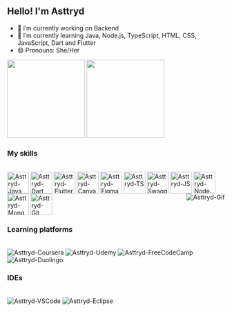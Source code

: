 ## Hello! I'm Asttryd

- 🔭 I’m currently working on Backend
- 🌱 I’m currently learning Java, Node.js, TypeScript, HTML, CSS, JavaScript, Dart and Flutter
- 😄 Pronouns: She/Her

<div>
  <img height="180em" src="https://github-readme-stats.vercel.app/api?username=asttryd&show_icons=true&theme=radical&include_all_commits=true&count_private=true">
  <img height="180em" src="https://github-readme-stats.vercel.app/api/top-langs/?username=asttryd&layout=compact&langs_count=16&theme=radical">
</div>

### My skills
<div style="display: inline_block"><br>
  <img align="center" alt="Asttryd-Java" height="50em" src="https://cdn.jsdelivr.net/gh/devicons/devicon@latest/icons/java/java-original.svg" />
  <img align="center" alt="Asttryd-Dart" height="50em" src="https://cdn.jsdelivr.net/gh/devicons/devicon@latest/icons/dart/dart-original.svg" />
  <img align="center" alt="Asttryd-Flutter" height="50em" src="https://cdn.jsdelivr.net/gh/devicons/devicon@latest/icons/flutter/flutter-original.svg" />
  <img align="center" alt="Asttryd-Canva" height="50em" src="https://cdn.jsdelivr.net/gh/devicons/devicon@latest/icons/canva/canva-original.svg" />
  <img align="center" alt="Asttryd-Figma" height="50em" src="https://cdn.jsdelivr.net/gh/devicons/devicon@latest/icons/figma/figma-original.svg" />
  <img align="center" alt="Asttryd-TS" height="50em" src="https://cdn.jsdelivr.net/gh/devicons/devicon@latest/icons/typescript/typescript-original.svg" />
  <img align="center" alt="Asttryd-SwaggerUI" height="50em" src="https://cdn.jsdelivr.net/gh/devicons/devicon@latest/icons/swagger/swagger-original.svg" />
  <img align="center" alt="Asttryd-JS" height="50em" src="https://cdn.jsdelivr.net/gh/devicons/devicon@latest/icons/javascript/javascript-original.svg" />
  <img align="center" alt="Asttryd-Node.Js" height="50em" src="https://cdn.jsdelivr.net/gh/devicons/devicon@latest/icons/nodejs/nodejs-original.svg" />
  <img align="center" alt="Asttryd-MongoDB" height="50em" src="https://cdn.jsdelivr.net/gh/devicons/devicon@latest/icons/mongodb/mongodb-original.svg" />
  <img align="center" alt="Asttryd-Git" height="50em" src="https://cdn.jsdelivr.net/gh/devicons/devicon@latest/icons/git/git-original.svg" />
  <img align="right" alt="Asttryd-Gif" src="https://media.discordapp.net/attachments/454472068021616661/1210634159513669674/gifmaker_me.gif?ex=65eb45ec&is=65d8d0ec&hm=6df28eb2eef8808ee2e64e4a9430f1744bdcdb165ce42c2efdd0f3e84412d1e7&=&width=200&height=200" />
</div>

### Learning platforms
<div style="display: inline_block"><br>
  <img align="center" alt="Asttryd-Coursera" src="https://img.shields.io/badge/Coursera-0056D2?style=for-the-badge&logo=Coursera&logoColor=white">
  <img align="center" alt="Asttryd-Udemy" src="https://img.shields.io/badge/Udemy-EC5252?style=for-the-badge&logo=Udemy&logoColor=white">
  <img align="center" alt="Asttryd-FreeCodeCamp" src="https://img.shields.io/badge/freecodecamp-27273D?style=for-the-badge&logo=freecodecamp&logoColor=white">
  <img align="center" alt="Asttryd-Duolingo" src="https://img.shields.io/badge/Duolingo-58CC02?style=for-the-badge&logo=Duolingo&logoColor=white">
</div>

### IDEs
<div style="display: inline_block"><br>
  <img align="center" alt="Asttryd-VSCode" src="https://img.shields.io/badge/Visual_Studio_Code-0078D4?style=for-the-badge&logo=visual%20studio%20code&logoColor=white">
  <img align="center" alt="Asttryd-Eclipse" src="https://img.shields.io/badge/Eclipse-2C2255?style=for-the-badge&logo=eclipse&logoColor=white">
</div>
